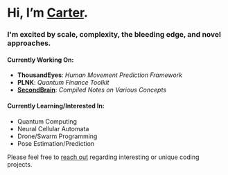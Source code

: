 # Hi, I’m [Carter](https://carterfaceysmith.tech).<br>
### I'm excited by scale, complexity, the bleeding edge, and novel approaches.

#### Currently Working On:
- **ThousandEyes**: *Human Movement Prediction Framework*
- **PLNK**: *Quantum Finance Toolkit*
- **[SecondBrain](https://github.com/CarterFaceySmith/SecondBrain)**: *Compiled Notes on Various Concepts*

#### Currently Learning/Interested In:
- Quantum Computing
- Neural Cellular Automata
- Drone/Swarm Programming
- Pose Estimation/Prediction

Please feel free to [reach out](mailto:carterfaceysmith@gmail.com) regarding interesting or unique coding projects.
